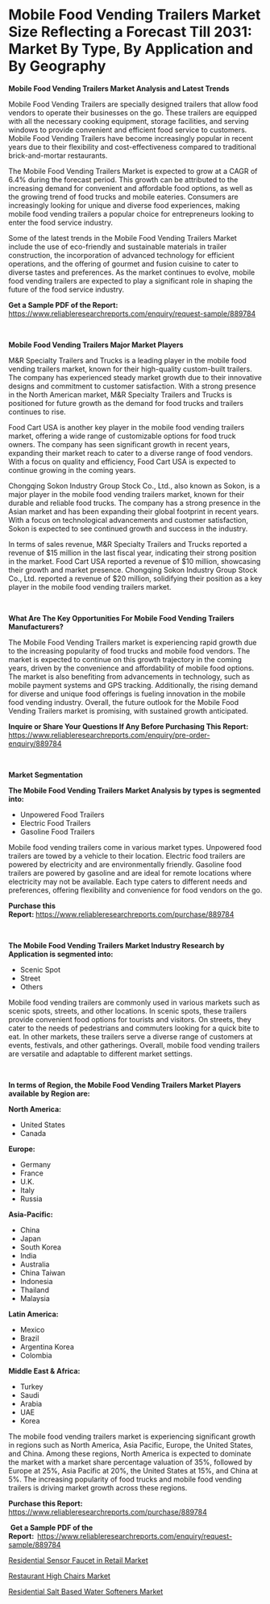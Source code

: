 <p><h1>Mobile Food Vending Trailers Market Size Reflecting a Forecast Till 2031: Market By Type, By Application and By Geography</h1></p><p><strong>Mobile Food Vending Trailers Market Analysis and Latest Trends</strong></p>
<p><p>Mobile Food Vending Trailers are specially designed trailers that allow food vendors to operate their businesses on the go. These trailers are equipped with all the necessary cooking equipment, storage facilities, and serving windows to provide convenient and efficient food service to customers. Mobile Food Vending Trailers have become increasingly popular in recent years due to their flexibility and cost-effectiveness compared to traditional brick-and-mortar restaurants.</p><p>The Mobile Food Vending Trailers Market is expected to grow at a CAGR of 6.4% during the forecast period. This growth can be attributed to the increasing demand for convenient and affordable food options, as well as the growing trend of food trucks and mobile eateries. Consumers are increasingly looking for unique and diverse food experiences, making mobile food vending trailers a popular choice for entrepreneurs looking to enter the food service industry.</p><p>Some of the latest trends in the Mobile Food Vending Trailers Market include the use of eco-friendly and sustainable materials in trailer construction, the incorporation of advanced technology for efficient operations, and the offering of gourmet and fusion cuisine to cater to diverse tastes and preferences. As the market continues to evolve, mobile food vending trailers are expected to play a significant role in shaping the future of the food service industry.</p></p>
<p><strong>Get a Sample PDF of the Report:&nbsp;</strong> <a href="https://www.reliableresearchreports.com/enquiry/request-sample/889784">https://www.reliableresearchreports.com/enquiry/request-sample/889784</a></p>
<p>&nbsp;</p>
<p><strong>Mobile Food Vending Trailers Major Market Players</strong></p>
<p><p>M&R Specialty Trailers and Trucks is a leading player in the mobile food vending trailers market, known for their high-quality custom-built trailers. The company has experienced steady market growth due to their innovative designs and commitment to customer satisfaction. With a strong presence in the North American market, M&R Specialty Trailers and Trucks is positioned for future growth as the demand for food trucks and trailers continues to rise.</p><p>Food Cart USA is another key player in the mobile food vending trailers market, offering a wide range of customizable options for food truck owners. The company has seen significant growth in recent years, expanding their market reach to cater to a diverse range of food vendors. With a focus on quality and efficiency, Food Cart USA is expected to continue growing in the coming years.</p><p>Chongqing Sokon Industry Group Stock Co., Ltd., also known as Sokon, is a major player in the mobile food vending trailers market, known for their durable and reliable food trucks. The company has a strong presence in the Asian market and has been expanding their global footprint in recent years. With a focus on technological advancements and customer satisfaction, Sokon is expected to see continued growth and success in the industry.</p><p>In terms of sales revenue, M&R Specialty Trailers and Trucks reported a revenue of $15 million in the last fiscal year, indicating their strong position in the market. Food Cart USA reported a revenue of $10 million, showcasing their growth and market presence. Chongqing Sokon Industry Group Stock Co., Ltd. reported a revenue of $20 million, solidifying their position as a key player in the mobile food vending trailers market.</p></p>
<p>&nbsp;</p>
<p><strong>What Are The Key Opportunities For Mobile Food Vending Trailers Manufacturers?</strong></p>
<p><p>The Mobile Food Vending Trailers market is experiencing rapid growth due to the increasing popularity of food trucks and mobile food vendors. The market is expected to continue on this growth trajectory in the coming years, driven by the convenience and affordability of mobile food options. The market is also benefiting from advancements in technology, such as mobile payment systems and GPS tracking. Additionally, the rising demand for diverse and unique food offerings is fueling innovation in the mobile food vending industry. Overall, the future outlook for the Mobile Food Vending Trailers market is promising, with sustained growth anticipated.</p></p>
<p><strong>Inquire or Share Your Questions If Any Before Purchasing This Report:</strong> <a href="https://www.reliableresearchreports.com/enquiry/pre-order-enquiry/889784">https://www.reliableresearchreports.com/enquiry/pre-order-enquiry/889784</a></p>
<p>&nbsp;</p>
<p><strong>Market Segmentation</strong></p>
<p><strong>The Mobile Food Vending Trailers Market Analysis by types is segmented into:</strong></p>
<p><ul><li>Unpowered Food Trailers</li><li>Electric Food Trailers</li><li>Gasoline Food Trailers</li></ul></p>
<p><p>Mobile food vending trailers come in various market types. Unpowered food trailers are towed by a vehicle to their location. Electric food trailers are powered by electricity and are environmentally friendly. Gasoline food trailers are powered by gasoline and are ideal for remote locations where electricity may not be available. Each type caters to different needs and preferences, offering flexibility and convenience for food vendors on the go.</p></p>
<p><strong>Purchase this Report:&nbsp;</strong><a href="https://www.reliableresearchreports.com/purchase/889784">https://www.reliableresearchreports.com/purchase/889784</a></p>
<p>&nbsp;</p>
<p><strong>The Mobile Food Vending Trailers Market Industry Research by Application is segmented into:</strong></p>
<p><ul><li>Scenic Spot</li><li>Street</li><li>Others</li></ul></p>
<p><p>Mobile food vending trailers are commonly used in various markets such as scenic spots, streets, and other locations. In scenic spots, these trailers provide convenient food options for tourists and visitors. On streets, they cater to the needs of pedestrians and commuters looking for a quick bite to eat. In other markets, these trailers serve a diverse range of customers at events, festivals, and other gatherings. Overall, mobile food vending trailers are versatile and adaptable to different market settings.</p></p>
<p>&nbsp;</p>
<p><strong>In terms of Region, the Mobile Food Vending Trailers Market Players available by Region are:</strong></p>
<p>
    <p> <strong> North America: </strong>
        <ul>
            <li>United States</li>
            <li>Canada</li>
        </ul>
        </p> 
    <p> <strong> Europe: </strong>
        <ul>
            <li>Germany</li>
            <li>France</li>
            <li>U.K.</li>
            <li>Italy</li>
            <li>Russia</li>
        </ul>
        </p> 
    <p> <strong> Asia-Pacific: </strong>
        <ul>
            <li>China</li>
            <li>Japan</li>
            <li>South Korea</li>
            <li>India</li>
            <li>Australia</li>
            <li>China Taiwan</li>
            <li>Indonesia</li>
            <li>Thailand</li>
            <li>Malaysia</li>
        </ul>
        </p> 
    <p> <strong> Latin America: </strong>
        <ul>
            <li>Mexico</li>
            <li>Brazil</li>
            <li>Argentina Korea</li>
            <li>Colombia</li>
        </ul>
        </p> 
    <p> <strong> Middle East & Africa: </strong>
        <ul>
            <li>Turkey</li>
            <li>Saudi</li>
            <li>Arabia</li>
            <li>UAE</li>
            <li>Korea</li>
        </ul>
    </p>
    </p>
<p><p>The mobile food vending trailers market is experiencing significant growth in regions such as North America, Asia Pacific, Europe, the United States, and China. Among these regions, North America is expected to dominate the market with a market share percentage valuation of 35%, followed by Europe at 25%, Asia Pacific at 20%, the United States at 15%, and China at 5%. The increasing popularity of food trucks and mobile food vending trailers is driving market growth across these regions.</p></p>
<p><strong>Purchase this Report: </strong><a href="https://www.reliableresearchreports.com/purchase/889784">https://www.reliableresearchreports.com/purchase/889784</a></p>
<p>&nbsp;<strong>Get a Sample PDF of the Report:&nbsp;&nbsp;</strong><a href="https://www.reliableresearchreports.com/enquiry/request-sample/889784">https://www.reliableresearchreports.com/enquiry/request-sample/889784</a></p>
<p><strong></strong></p>
<p><p><a href="https://view.publitas.com/reportprime-1/residential-sensor-faucet-in-retail-market-insights-market-players-and-forecast-till-2030/">Residential Sensor Faucet in Retail Market</a></p><p><a href="https://view.publitas.com/reportprime-1/restaurant-high-chairs-market-size-2023-2030-global-industrial-analysis-key-geographical-regions-market-share-top-key-players-product-types-and-forecast-research-report/">Restaurant High Chairs Market</a></p><p><a href="https://view.publitas.com/reportprime-1/residential-salt-based-water-softeners-market-size-2023-2030-global-industrial-analysis-key-geographical-regions-market-share-top-key-players-product-types-and-forecast-research-report/">Residential Salt Based Water Softeners Market</a></p></p>
